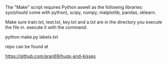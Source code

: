 The "Make" script requires Python aswell as the following libraries: sys(should come with python), scipy, numpy, matplotlib, pandas, sklearn.

Make sure train.txt, test.txt, key.txt and a.txt are in the directory you execute the file in. execute it with the command:

python make.py labels.txt

repo can be found at

https://github.com/aran69/hugs-and-kisses